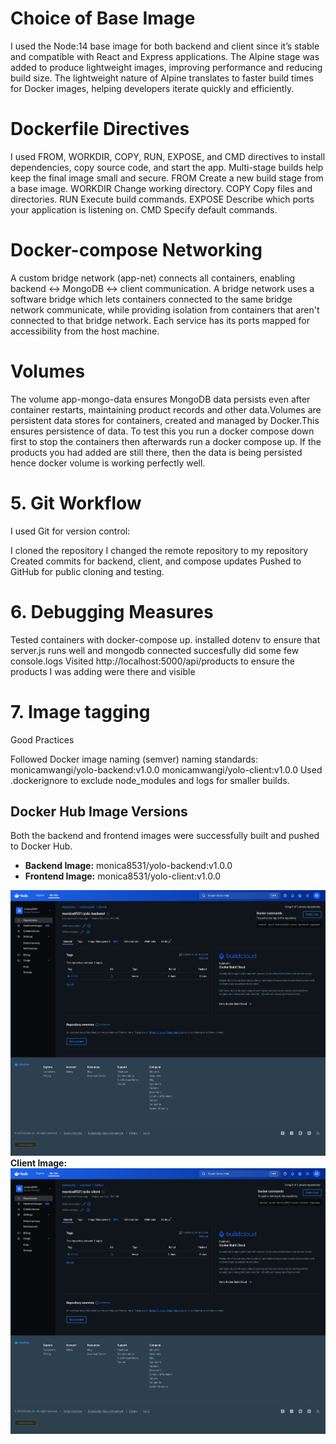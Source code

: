 <!-- 1. Choice of Base Image -->
# Choice of Base Image
I used the Node:14 base image for both backend and client since it’s stable and compatible with React and Express applications.
The Alpine stage was added to produce lightweight images, improving performance and reducing build size.
The lightweight nature of Alpine translates to faster build times for Docker images, helping developers iterate quickly and efficiently.

# Dockerfile Directives

I used FROM, WORKDIR, COPY, RUN, EXPOSE, and CMD directives to install dependencies, copy source code, and start the app.
Multi-stage builds help keep the final image small and secure.
FROM	Create a new build stage from a base image.
WORKDIR	Change working directory.
COPY	Copy files and directories.
RUN	Execute build commands.
EXPOSE	Describe which ports your application is listening on.
CMD	Specify default commands.

# Docker-compose Networking

A custom bridge network (app-net) connects all containers, enabling backend ↔ MongoDB ↔ client communication.
A bridge network uses a software bridge which lets containers connected to the same bridge network communicate, while providing isolation from containers that aren't connected to that bridge network.
Each service has its ports mapped for accessibility from the host machine.

# Volumes

The volume app-mongo-data ensures MongoDB data persists even after container restarts, maintaining product records and other data.Volumes are persistent data stores for containers, created and managed by Docker.This ensures persistence of data. To test this you run a docker compose down first to stop the containers then afterwards run a docker compose up. If the products you had added are still there, then the data is being persisted hence docker volume is working perfectly well.

# 5. Git Workflow

I used Git for version control:

I cloned the repository
I changed the remote repository to my repository
Created commits for backend, client, and compose updates
Pushed to GitHub for public cloning and testing.

# 6. Debugging Measures

Tested containers with docker-compose up.
installed dotenv to ensure that server.js runs well and mongodb connected succesfully
did some few console.logs
Visited http://localhost:5000/api/products to ensure the products I was adding were there and visible 

# 7. Image tagging 
Good Practices

Followed Docker image naming (semver) naming standards:
monicamwangi/yolo-backend:v1.0.0
monicamwangi/yolo-client:v1.0.0
Used .dockerignore to exclude node_modules and logs for smaller builds.

## Docker Hub Image Versions

Both the backend and frontend images were successfully built and pushed to Docker Hub.

- **Backend Image:** monica8531/yolo-backend:v1.0.0  
- **Frontend Image:** monica8531/yolo-client:v1.0.0  

![Docker Hub Screenshot](./images/yolo-backend-Docker-Hub.png)
**Client Image:**
![Yolo Client Docker Hub](./images/yolo-client-Docker-Hub.png)


